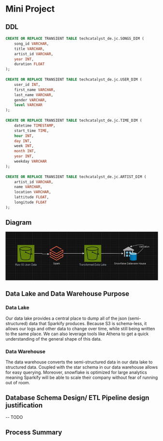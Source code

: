 # Mini Project

## DDL
```SQL
CREATE OR REPLACE TRANSIENT TABLE techcatalyst_de.jc.SONGS_DIM (
    song_id VARCHAR,
    title VARCHAR,
    artist_id VARCHAR,
    year INT,
    duration FLOAT
);

CREATE OR REPLACE TRANSIENT TABLE techcatalyst_de.jc.USER_DIM (
    user_id INT,
    first_name VARCHAR,
    last_name VARCHAR,
    gender VARCHAR,
    level VARCHAR
);

CREATE OR REPLACE TRANSIENT TABLE techcatalyst_de.jc.TIME_DIM (
    datetime TIMESTAMP,
    start_time TIME,    
    hour INT, 
    day INT, 
    week INT, 
    month INT, 
    year INT, 
    weekday VARCHAR
);

CREATE OR REPLACE TRANSIENT TABLE techcatalyst_de.jc.ARTIST_DIM (
    artist_id VARCHAR,
    name VARCHAR,
    location VARCHAR,
    lattitude FLOAT,
    longitude FLOAT
);
```

## Diagram
![png](./learning/in_class/mini_project_data_lake_and_dw/diagram.png)

## Data Lake and Data Warehouse Purpose
### Data Lake
Our data lake provides a central place to dump all of the json (semi-structured) data that Sparkify produces.
Because S3 is schema-less, it allows our logs and other data to change over time, while still being written to the same place.
We can also leverage tools like Athena to get a quick understanding of the general shape of this data.

### Data Warehouse
The data warehouse converts the semi-structured data in our data lake to structured data.
Coupled with the star schema in our data warehouse allows for easy querying. 
Moreover, snowflake is optimized for large analytics meaning Sparkify will be able to scale their company without fear of running out of room.

## Database Schema Design/ ETL Pipeline design justification
-- TODO

## Process Summary



